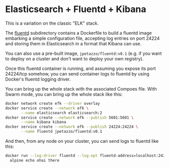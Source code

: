 # Elasticsearch + Fluentd + Kibana

This is a variation on the classic "ELK" stack.

The [fluentd](fluentd/) subdirectory contains a Dockerfile to build
a fluentd image embarking a simple configuration file, accepting log
entries on port 24224 and storing them in Elasticsearch in a format
that Kibana can use.

You can also use a pre-built image, `jpetazzo/fluentd:v0.1`
(e.g. if you want to deploy on a cluster and don't want to deploy
your own registry).

Once this fluentd container is running, and assuming you expose
its port 24224/tcp somehow, you can send container logs to fluentd
by using Docker's fluentd logging driver.

You can bring up the whole stack with the associated Compoes file.
With Swarm mode, you can bring up the whole stack like this:

```bash
docker network create efk --driver overlay
docker service create --network efk \
       --name elasticsearch elasticsearch:2
docker service create --network efk --publish 5601:5601 \
       --name kibana kibana
docker service create --network efk --publish 24224:24224 \
       --name fluentd jpetazzo/fluentd:v0.1
```

And then, from any node on your cluster, you can send logs to fluentd like this:

```bash
docker run --log-driver fluentd --log-opt fluentd-address=localhost:24224 \
  alpine echo ohai there
```
